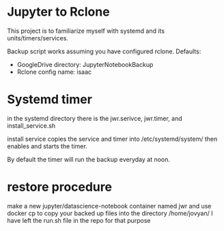 # Jupyter to Rclone
This project is to familiarize myself with systemd and its units/timers/services.

Backup script works assuming you have configured rclone. 
Defaults:
- GoogleDrive directory: JupyterNotebookBackup
- Rclone config name: isaac

# Systemd timer
in the systemd directory there is the jwr.serivce, jwr.timer, and install_service.sh

install service copies the service and timer into /etc/systemd/system/
then enables and starts the timer. 

By default the timer will run the backup everyday at noon.

# restore procedure
make a new jupyter/datascience-notebook container named jwr and use docker cp to copy your backed up files into the directory /home/jovyan/
I have left the run.sh file in the repo for that purpose
